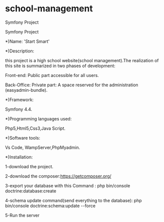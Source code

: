# school-management
Symfony Project

Symfony Project

*)Name:
'Start Smart'

*)Description:

this project is a high school website(school management).The realization of this site is summarized in two phases of development:

Front-end: Public part accessible for all users.

Back-Office: Private part: A space reserved for the administration (easyadmin-bundle).

*)Framework:

Symfony 4.4.

*)Programming languages used:

Php5,Html5,Css3,Java Script.

*)Software tools:

Vs Code, WampServer,PhpMyadmin.  

*)Installation:

 1-download the project.
 
 2-download the composer:https://getcomposer.org/
 
 3-export your database with this Command : php bin/console doctrine:database:create
 
 4-schema update command(send everything to the database): php bin/console doctrine:schema:update --force
 
 5-Run the server

